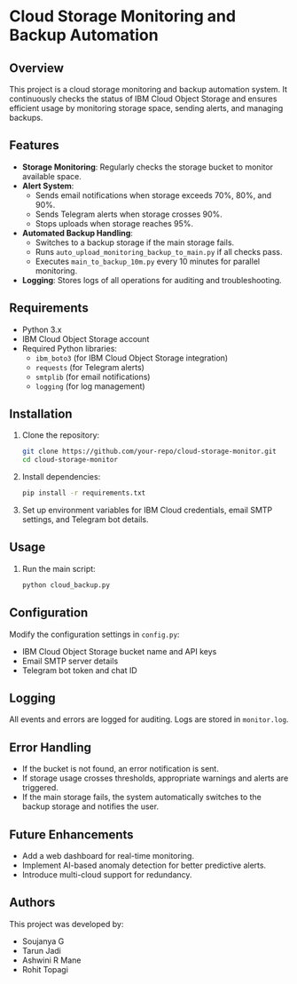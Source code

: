 # Cloud Storage Monitoring and Backup Automation

## Overview

This project is a cloud storage monitoring and backup automation system. It continuously checks the status of IBM Cloud Object Storage and ensures efficient usage by monitoring storage space, sending alerts, and managing backups.

## Features

- **Storage Monitoring**: Regularly checks the storage bucket to monitor available space.
- **Alert System**:
  - Sends email notifications when storage exceeds 70%, 80%, and 90%.
  - Sends Telegram alerts when storage crosses 90%.
  - Stops uploads when storage reaches 95%.
- **Automated Backup Handling**:
  - Switches to a backup storage if the main storage fails.
  - Runs `auto_upload_monitoring_backup_to_main.py` if all checks pass.
  - Executes `main_to_backup_10m.py` every 10 minutes for parallel monitoring.
- **Logging**: Stores logs of all operations for auditing and troubleshooting.

## Requirements

- Python 3.x
- IBM Cloud Object Storage account
- Required Python libraries:
  - `ibm_boto3` (for IBM Cloud Object Storage integration)
  - `requests` (for Telegram alerts)
  - `smtplib` (for email notifications)
  - `logging` (for log management)

## Installation

1. Clone the repository:
   ```sh
   git clone https://github.com/your-repo/cloud-storage-monitor.git
   cd cloud-storage-monitor
   ```
2. Install dependencies:
   ```sh
   pip install -r requirements.txt
   ```
3. Set up environment variables for IBM Cloud credentials, email SMTP settings, and Telegram bot details.

## Usage

1. Run the main script:
   ```sh
   python cloud_backup.py
   ```
## Configuration

Modify the configuration settings in `config.py`:

- IBM Cloud Object Storage bucket name and API keys
- Email SMTP server details
- Telegram bot token and chat ID

## Logging

All events and errors are logged for auditing. Logs are stored in `monitor.log`.

## Error Handling

- If the bucket is not found, an error notification is sent.
- If storage usage crosses thresholds, appropriate warnings and alerts are triggered.
- If the main storage fails, the system automatically switches to the backup storage and notifies the user.

## Future Enhancements

- Add a web dashboard for real-time monitoring.
- Implement AI-based anomaly detection for better predictive alerts.
- Introduce multi-cloud support for redundancy.

## Authors
This project was developed by:
- Soujanya G  
- Tarun Jadi
- Ashwini R Mane
- Rohit Topagi